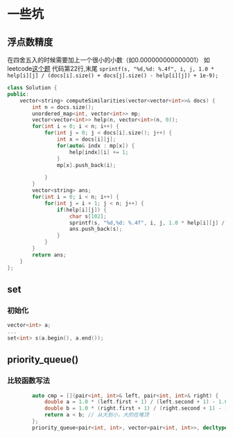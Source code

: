  # 一些坑
 ## 浮点数精度
 在四舍五入的时候需要加上一个很小的小数（如0.000000000000001）
 如leetcode[这个题](https://leetcode.cn/problems/sparse-similarity-lcci/)
 代码第22行,末尾
 	`sprintf(s, "%d,%d: %.4f", i, j, 1.0 * help[i][j] / (docs[i].size() + docs[j].size() - help[i][j]) + 1e-9);`

```cpp
class Solution {
public:
    vector<string> computeSimilarities(vector<vector<int>>& docs) {
        int n = docs.size();
        unordered_map<int, vector<int>> mp;
        vector<vector<int>> help(n, vector<int>(n, 0));
        for(int i = 0; i < n; i++) {
            for(int j = 0; j < docs[i].size(); j++) {
                int x = docs[i][j];
                for(auto& indx : mp[x]) {
                    help[indx][i] += 1;
                }
                mp[x].push_back(i);

            }
        }
        vector<string> ans;
        for(int i = 0; i < n; i++) {
            for(int j = i + 1; j < n; j++) {
                if(help[i][j]) {
                    char s[102];
                    sprintf(s, "%d,%d: %.4f", i, j, 1.0 * help[i][j] / (docs[i].size() + docs[j].size() - help[i][j]) + 1e-9);
                    ans.push_back(s);
                }
            }
        }
        return ans;
    }
};
```

## set
### 初始化

```cpp
vector<int> a;
...
set<int> s(a.begin(), a.end());
```

## priority_queue() 
### 比较函数写法
	

```cpp
		auto cmp = [](pair<int, int>& left, pair<int, int>& right) {
            double a = 1.0 * (left.first + 1) / (left.second + 1) - 1.0 * left.first  / left.second;
            double b = 1.0 * (right.first + 1) / (right.second + 1) - 1.0 * right.first  / right.second;
            return a < b; // 从大到小，大的在堆顶
        };
        priority_queue<pair<int, int>, vector<pair<int, int>>, decltype(cmp)> q(cmp);
```
